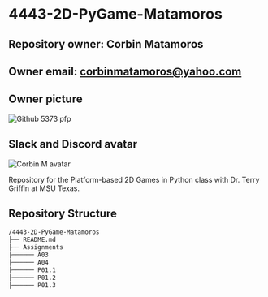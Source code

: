 # 4443-2D-PyGame-Matamoros

## Repository owner: Corbin Matamoros

## Owner email: corbinmatamoros@yahoo.com

## Owner picture

![Github 5373 pfp](https://i.imgur.com/b9zkdym.png)

## Slack and Discord avatar

![Corbin M avatar](https://i.imgur.com/BOzk6Pg.png)

Repository for the Platform-based 2D Games in Python class with Dr. Terry Griffin at MSU Texas.

## Repository Structure

```txt
/4443-2D-PyGame-Matamoros
├── README.md
├── Assignments
├────── A03
├────── A04
├────── P01.1
├────── P01.2
├────── P01.3
```
